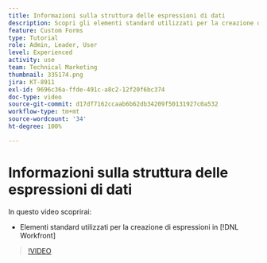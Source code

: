 ```yaml
---
title: Informazioni sulla struttura delle espressioni di dati
description: Scopri gli elementi standard utilizzati per la creazione di espressioni in Adobe  [!DNL Workfront].
feature: Custom Forms
type: Tutorial
role: Admin, Leader, User
level: Experienced
activity: use
team: Technical Marketing
thumbnail: 335174.png
jira: KT-8911
exl-id: 9696c36a-ffde-491c-a8c2-12f20f6bc374
doc-type: video
source-git-commit: d17df7162ccaab6b62db34209f50131927c0a532
workflow-type: tm+mt
source-wordcount: '34'
ht-degree: 100%

---
```


# Informazioni sulla struttura delle espressioni di dati

In questo video scoprirai:

* Elementi standard utilizzati per la creazione di espressioni in [!DNL Workfront]

>[!VIDEO](https://video.tv.adobe.com/v/3416226/?quality=12&learn=on&enablevpops&captions=ita)
